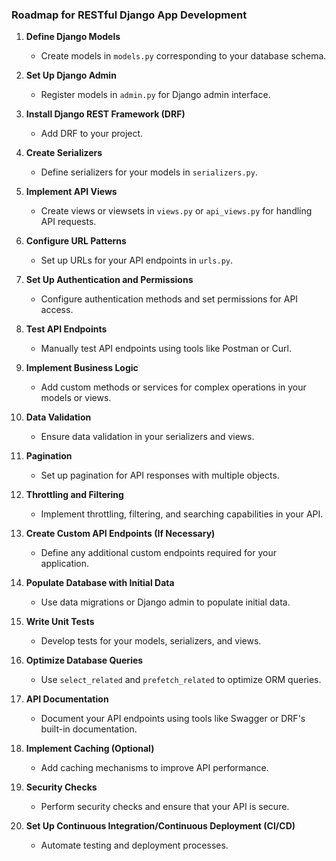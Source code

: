 ### Roadmap for RESTful Django App Development

1. **Define Django Models**
   - Create models in `models.py` corresponding to your database schema.

2. **Set Up Django Admin**
   - Register models in `admin.py` for Django admin interface.

3. **Install Django REST Framework (DRF)**
   - Add DRF to your project.

4. **Create Serializers**
   - Define serializers for your models in `serializers.py`.

5. **Implement API Views**
   - Create views or viewsets in `views.py` or `api_views.py` for handling API requests.

6. **Configure URL Patterns**
   - Set up URLs for your API endpoints in `urls.py`.

7. **Set Up Authentication and Permissions**
   - Configure authentication methods and set permissions for API access.

8. **Test API Endpoints**
   - Manually test API endpoints using tools like Postman or Curl.

9. **Implement Business Logic**
   - Add custom methods or services for complex operations in your models or views.

10. **Data Validation**
    - Ensure data validation in your serializers and views.

11. **Pagination**
    - Set up pagination for API responses with multiple objects.

12. **Throttling and Filtering**
    - Implement throttling, filtering, and searching capabilities in your API.

13. **Create Custom API Endpoints (If Necessary)**
    - Define any additional custom endpoints required for your application.

14. **Populate Database with Initial Data**
    - Use data migrations or Django admin to populate initial data.

15. **Write Unit Tests**
    - Develop tests for your models, serializers, and views.

16. **Optimize Database Queries**
    - Use `select_related` and `prefetch_related` to optimize ORM queries.

17. **API Documentation**
    - Document your API endpoints using tools like Swagger or DRF's built-in documentation.

18. **Implement Caching (Optional)**
    - Add caching mechanisms to improve API performance.

19. **Security Checks**
    - Perform security checks and ensure that your API is secure.

20. **Set Up Continuous Integration/Continuous Deployment (CI/CD)**
    - Automate testing and deployment processes.
